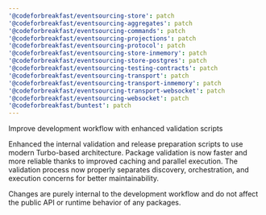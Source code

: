 ```yaml
---
'@codeforbreakfast/eventsourcing-store': patch
'@codeforbreakfast/eventsourcing-aggregates': patch
'@codeforbreakfast/eventsourcing-commands': patch
'@codeforbreakfast/eventsourcing-projections': patch
'@codeforbreakfast/eventsourcing-protocol': patch
'@codeforbreakfast/eventsourcing-store-inmemory': patch
'@codeforbreakfast/eventsourcing-store-postgres': patch
'@codeforbreakfast/eventsourcing-testing-contracts': patch
'@codeforbreakfast/eventsourcing-transport': patch
'@codeforbreakfast/eventsourcing-transport-inmemory': patch
'@codeforbreakfast/eventsourcing-transport-websocket': patch
'@codeforbreakfast/eventsourcing-websocket': patch
'@codeforbreakfast/buntest': patch
---
```


Improve development workflow with enhanced validation scripts

Enhanced the internal validation and release preparation scripts to use modern Turbo-based architecture. Package validation is now faster and more reliable thanks to improved caching and parallel execution. The validation process now properly separates discovery, orchestration, and execution concerns for better maintainability.

Changes are purely internal to the development workflow and do not affect the public API or runtime behavior of any packages.
